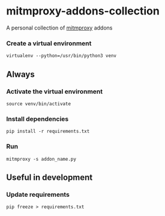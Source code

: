 # mitmproxy-addons-collection
A personal collection of [mitmproxy](https://github.com/mitmproxy/mitmproxy) addons

### Create a virtual environment

`virtualenv --python=/usr/bin/python3 venv`

## Always

### Activate the virtual environment

`source venv/bin/activate`

### Install dependencies

`pip install -r requirements.txt`

### Run

`mitmproxy -s addon_name.py`

## Useful in development

### Update requirements

`pip freeze > requirements.txt`


